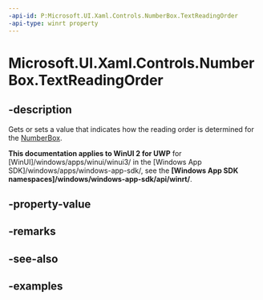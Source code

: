 ```yaml
---
-api-id: P:Microsoft.UI.Xaml.Controls.NumberBox.TextReadingOrder
-api-type: winrt property
---
```


# Microsoft.UI.Xaml.Controls.NumberBox.TextReadingOrder

<!--
public Windows.UI.Xaml.TextReadingOrder TextReadingOrder { get; set; }
-->

## -description

Gets or sets a value that indicates how the reading order is determined for the [NumberBox](numberbox.md).

**This documentation applies to WinUI 2 for UWP** for [WinUI]/windows/apps/winui/winui3/ in the [Windows App SDK]/windows/apps/windows-app-sdk/, see the **[Windows App SDK namespaces]/windows/windows-app-sdk/api/winrt/**.

## -property-value

## -remarks

## -see-also

## -examples

